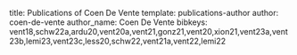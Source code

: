 title: Publications of Coen De Vente
template: publications-author
author: coen-de-vente
author_name: Coen De Vente
bibkeys: vent18,schw22a,ardu20,vent20a,vent21,gonz21,vent20,xion21,vent23a,vent23b,lemi23,vent23c,less20,schw22,vent21a,vent22,lemi22